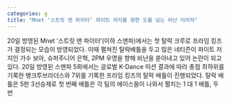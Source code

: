 ```yaml
---
categories: g
title: "Mnet ‘스트릿 맨 파이터’ 파이트 저지를 향한 도를 넘는 비난 이어져"
---
```

20일 방영된 Mnet ‘스트릿 맨 파이터’(이하 스맨파)에서는 첫 탈락 크루로 프라임 킹즈가 결정되는 모습이 방영되었다. 이때 펼쳐진 탈락배틀을 두고 많은 네티즌이 파이트 저지인 가수 보아, 슈퍼주니어 은혁, 2PM 우영을 향해 비난을 쏟아내고 있어 논란이 되고 있다. 20일 방영된 스맨파 5화에서는 글로벌 K-Dance 미션 결과에 따라 총점 최하위를 기록한 뱅크투브라더스와 7위를 기록한 프라임 킹즈의 탈락 배틀이 진행되었다. 탈락 배틀은 5판 3선승제로 첫 번째 배틀은 각 팀의 에이스들이 나와서 펼치는 1 대 1 배틀, 두 번